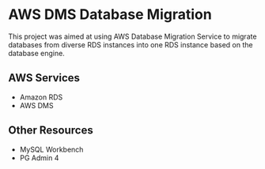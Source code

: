 # AWS DMS Database Migration

This project was aimed at using AWS Database Migration Service to migrate databases from diverse RDS instances into one RDS instance based on the database engine.

## AWS Services

- Amazon RDS
- AWS DMS

## Other Resources
- MySQL Workbench
- PG Admin 4
